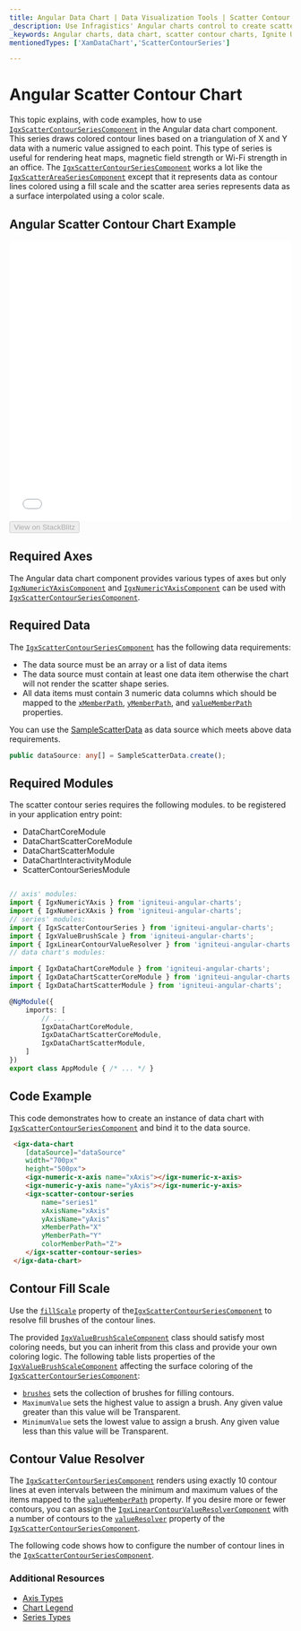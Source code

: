 ```yaml
---
title: Angular Data Chart | Data Visualization Tools | Scatter Contour Chart | Data Binding | Infragistics
_description: Use Infragistics' Angular charts control to create scatter contour charts. Learn about our Ignite UI for Angular graph types!
_keywords: Angular charts, data chart, scatter contour charts, Ignite UI for Angular, Infragistics
mentionedTypes: ['XamDataChart','ScatterContourSeries']

---
```


# Angular Scatter Contour Chart

This topic explains, with code examples, how to use  [`IgxScatterContourSeriesComponent`]({environment:dvApiBaseUrl}/products/ignite-ui-angular/api/docs/typescript/latest/classes/igxscattercontourseriescomponent.html) in the Angular data chart component. This series
draws colored contour lines based on a triangulation of X and Y data with a numeric value assigned to each point. This type of series is useful for rendering heat maps, magnetic field strength or Wi-Fi strength in an office. The [`IgxScatterContourSeriesComponent`]({environment:dvApiBaseUrl}/products/ignite-ui-angular/api/docs/typescript/latest/classes/igxscattercontourseriescomponent.html) works a lot like the [`IgxScatterAreaSeriesComponent`]({environment:dvApiBaseUrl}/products/ignite-ui-angular/api/docs/typescript/latest/classes/igxscatterareaseriescomponent.html) except that it represents data as contour lines colored using a fill scale and the scatter area series represents data as a surface interpolated using a color scale.

## Angular Scatter Contour Chart Example

<div class="sample-container loading" style="height: 500px">
    <iframe id="data-chart-type-scatter-contour-series-iframe" src='{environment:dvDemosBaseUrl}/charts/data-chart-type-scatter-contour-series' width="100%" height="100%" seamless frameBorder="0" onload="onXPlatSampleIframeContentLoaded(this);"></iframe>
</div>
<div>
    <button data-localize="stackblitz" disabled class="stackblitz-btn" data-iframe-id="data-chart-type-scatter-contour-series-iframe" data-demos-base-url="{environment:dvDemosBaseUrl}">View on StackBlitz
    </button>


</div>

<div class="divider--half"></div>

## Required Axes

The Angular data chart component provides various types of axes but only [`IgxNumericYAxisComponent`]({environment:dvApiBaseUrl}/products/ignite-ui-angular/api/docs/typescript/latest/classes/igxnumericyaxiscomponent.html) and [`IgxNumericYAxisComponent`]({environment:dvApiBaseUrl}/products/ignite-ui-angular/api/docs/typescript/latest/classes/igxnumericyaxiscomponent.html) can be used with [`IgxScatterContourSeriesComponent`]({environment:dvApiBaseUrl}/products/ignite-ui-angular/api/docs/typescript/latest/classes/igxscattercontourseriescomponent.html).

## Required Data

The [`IgxScatterContourSeriesComponent`]({environment:dvApiBaseUrl}/products/ignite-ui-angular/api/docs/typescript/latest/classes/igxscattercontourseriescomponent.html) has the following data requirements:

-   The data source must be an array or a list of data items
-   The data source must contain at least one data item otherwise the chart will not render the scatter shape series.
-   All data items must contain 3 numeric data columns which should be mapped to the [`xMemberPath`]({environment:dvApiBaseUrl}/products/ignite-ui-angular/api/docs/typescript/latest/classes/igxscattertriangulationseriescomponent.html#xmemberpath), [`yMemberPath`]({environment:dvApiBaseUrl}/products/ignite-ui-angular/api/docs/typescript/latest/classes/igxscattertriangulationseriescomponent.html#ymemberpath), and [`valueMemberPath`]({environment:dvApiBaseUrl}/products/ignite-ui-angular/api/docs/typescript/latest/classes/igxscattercontourseriescomponent.html#valuememberpath) properties.

You can use the [SampleScatterData](data-chart-data-sources-scatter.md) as data source which meets above data requirements.

```ts
public dataSource: any[] = SampleScatterData.create();
```

## Required Modules

The scatter contour series requires the following modules<!-- Angular, React, WebComponents -->.<!-- end: Angular, React, WebComponents --><!-- Blazor --> to be registered in your application entry point:

-   DataChartCoreModule        
-   DataChartScatterCoreModule
-   DataChartScatterModule   
-   DataChartInteractivityModule
-   ScatterContourSeriesModule
    <!-- end: Blazor -->
    ```

    ```

```ts
// axis' modules:
import { IgxNumericYAxis } from 'igniteui-angular-charts';
import { IgxNumericXAxis } from 'igniteui-angular-charts';
// series' modules:
import { IgxScatterContourSeries } from 'igniteui-angular-charts';
import { IgxValueBrushScale } from 'igniteui-angular-charts';
import { IgxLinearContourValueResolver } from 'igniteui-angular-charts';
// data chart's modules:

import { IgxDataChartCoreModule } from 'igniteui-angular-charts';
import { IgxDataChartScatterCoreModule } from 'igniteui-angular-charts';
import { IgxDataChartScatterModule } from 'igniteui-angular-charts';

@NgModule({
    imports: [
        // ...
        IgxDataChartCoreModule,
        IgxDataChartScatterCoreModule,
        IgxDataChartScatterModule,
    ]
})
export class AppModule { /* ... */ }
```

## Code Example

This code demonstrates how to create an instance of data chart with  [`IgxScatterContourSeriesComponent`]({environment:dvApiBaseUrl}/products/ignite-ui-angular/api/docs/typescript/latest/classes/igxscattercontourseriescomponent.html) and bind it to the data source.

```html
 <igx-data-chart
    [dataSource]="dataSource"
    width="700px"
    height="500px">
    <igx-numeric-x-axis name="xAxis"></igx-numeric-x-axis>
    <igx-numeric-y-axis name="yAxis"></igx-numeric-y-axis>
    <igx-scatter-contour-series
        name="series1"
        xAxisName="xAxis"
        yAxisName="yAxis"
        xMemberPath="X"
        yMemberPath="Y"
        colorMemberPath="Z">
    </igx-scatter-contour-series>
 </igx-data-chart>
```

## Contour Fill Scale

Use the [`fillScale`]({environment:dvApiBaseUrl}/products/ignite-ui-angular/api/docs/typescript/latest/classes/igxscattercontourseriescomponent.html#fillscale) property of the[`IgxScatterContourSeriesComponent`]({environment:dvApiBaseUrl}/products/ignite-ui-angular/api/docs/typescript/latest/classes/igxscattercontourseriescomponent.html) to resolve fill brushes of the contour lines.

The provided [`IgxValueBrushScaleComponent`]({environment:dvApiBaseUrl}/products/ignite-ui-angular/api/docs/typescript/latest/classes/igxvaluebrushscalecomponent.html) class should satisfy most coloring needs, but you can inherit from this class and provide your own coloring logic. The following table lists properties of the [`IgxValueBrushScaleComponent`]({environment:dvApiBaseUrl}/products/ignite-ui-angular/api/docs/typescript/latest/classes/igxvaluebrushscalecomponent.html) affecting the surface coloring of the [`IgxScatterContourSeriesComponent`]({environment:dvApiBaseUrl}/products/ignite-ui-angular/api/docs/typescript/latest/classes/igxscattercontourseriescomponent.html):

-   [`brushes`]({environment:dvApiBaseUrl}/products/ignite-ui-angular/api/docs/typescript/latest/classes/igxdatachartcomponent.html#brushes) sets the collection of brushes for filling contours.
-   `MaximumValue` sets the highest value to assign a brush. Any given value greater than this value will be Transparent.
-   `MinimumValue` sets the lowest value to assign a brush. Any given value less than this value will be Transparent.

## Contour Value Resolver

The [`IgxScatterContourSeriesComponent`]({environment:dvApiBaseUrl}/products/ignite-ui-angular/api/docs/typescript/latest/classes/igxscattercontourseriescomponent.html) renders using exactly 10 contour lines at even intervals between the minimum and maximum values of the items mapped to the [`valueMemberPath`]({environment:dvApiBaseUrl}/products/ignite-ui-angular/api/docs/typescript/latest/classes/igxscattercontourseriescomponent.html#valuememberpath) property. If you desire more or fewer contours, you can assign the [`IgxLinearContourValueResolverComponent`]({environment:dvApiBaseUrl}/products/ignite-ui-angular/api/docs/typescript/latest/classes/igxlinearcontourvalueresolvercomponent.html) with a number of contours to the [`valueResolver`]({environment:dvApiBaseUrl}/products/ignite-ui-angular/api/docs/typescript/latest/classes/igxscattercontourseriescomponent.html#valueresolver) property of the [`IgxScatterContourSeriesComponent`]({environment:dvApiBaseUrl}/products/ignite-ui-angular/api/docs/typescript/latest/classes/igxscattercontourseriescomponent.html).

The following code shows how to configure the number of contour lines in the [`IgxScatterContourSeriesComponent`]({environment:dvApiBaseUrl}/products/ignite-ui-angular/api/docs/typescript/latest/classes/igxscattercontourseriescomponent.html).

### Additional Resources

-   [Axis Types](data-chart-axis-types.md)
-   [Chart Legend](data-chart-legends.md)
-   [Series Types](data-chart-series-types.md)
